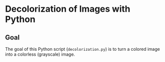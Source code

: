 # Decolorization of Images with Python

## Goal
The goal of this Python script (`decolorization.py`) is to turn a colored image into a colorless (grayscale) image.
